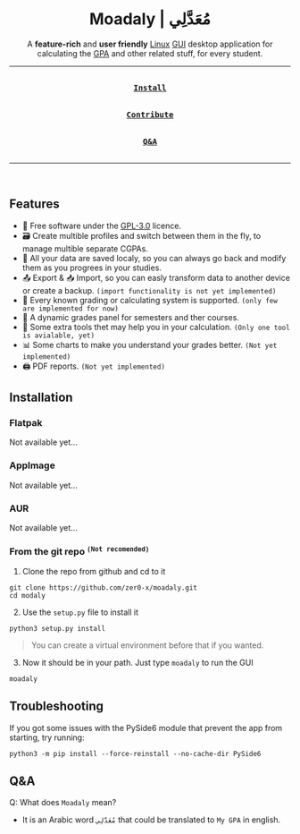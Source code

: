 <div align = center>

<h1>Moadaly | مُعَدَّلِي</h1>

A **feature-rich** and **user friendly** [Linux](https://en.wikipedia.org/wiki/Linux) [GUI](https://en.wikipedia.org/wiki/Graphical_user_interface) desktop application for calculating the [GPA](https://en.wikipedia.org/wiki/Grade_point_average) and other related stuff, for every student.

---

[<kbd><br><b>Install</b><br><br></kbd>](#installation)
[<kbd><br><b>Contribute</b><br><br></kbd>](CONTRIBUTING.md)
[<kbd><br><b>Q&A</b><br><br></kbd>](#qa)

---

<br>

</div>

## Features
- 🧾 Free software under the [GPL-3.0](https://www.gnu.org/licenses/gpl-3.0.html) licence.
- 🗃️ Create multible profiles and switch between them in the fly, to manage multible separate CGPAs.
- 💾 All your data are saved localy, so you can always go back and modify them as you progrees in your studies.
- 📤 Export & 📥 Import, so you can easly transform data to another device or create a backup. `(import functionality is not yet implemented)`
- 💯 Every known grading or calculating system is supported. `(only few are implemented for now)`
- 🧮 A dynamic grades panel for semesters and ther courses.
- 🧰 Some extra tools thet may help you in your calculation. `(Only one tool is avialable, yet)`
- 📊 Some charts to make you understand your grades better. `(Not yet implemented)`
- 🖨️ PDF reports. `(Not yet implemented)`


## Installation
### Flatpak
Not available yet...
### AppImage
Not available yet...
### AUR
Not available yet...
### From the git repo <sup>`(Not recomended)`</sup> 
1. Clone the repo from github and cd to it
```shell
git clone https://github.com/zer0-x/moadaly.git
cd modaly
```
2. Use the `setup.py` file to install it
```shell
python3 setup.py install
```
> You can create a virtual environment before that if you wanted.
3. Now it should be in your path. Just type `moadaly` to run the GUI
```shell
moadaly
```

## Troubleshooting
If you got some issues with the PySide6 module that prevent the app from starting, try running:
```shell
python3 -m pip install --force-reinstall --no-cache-dir PySide6
```

## Q&A

Q: What does `Moadaly` mean?
- It is an Arabic word `مُعَدَّلِي` that could be translated to `My GPA` in english.

